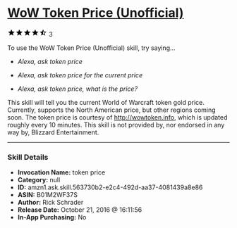 # [WoW Token Price (Unofficial)](http://alexa.amazon.com/#skills/amzn1.ask.skill.563730b2-e2c4-492d-aa37-4081439a8e86)
![4.6 stars](../../images/ic_star_black_18dp_1x.png)![4.6 stars](../../images/ic_star_black_18dp_1x.png)![4.6 stars](../../images/ic_star_black_18dp_1x.png)![4.6 stars](../../images/ic_star_black_18dp_1x.png)![4.6 stars](../../images/ic_star_half_black_18dp_1x.png) 3

To use the WoW Token Price (Unofficial) skill, try saying...

* *Alexa, ask token price*

* *Alexa, ask token price for the current price*

* *Alexa, ask token price, what is the price?*

This skill will tell you the current World of Warcraft token gold price. Currently, supports the North American price, but other regions coming soon. The token price is courtesy of http://wowtoken.info, which is updated roughly every 10 minutes. This skill is not provided by, nor endorsed in any way by, Blizzard Entertainment.

***

### Skill Details

* **Invocation Name:** token price
* **Category:** null
* **ID:** amzn1.ask.skill.563730b2-e2c4-492d-aa37-4081439a8e86
* **ASIN:** B01M2WF37S
* **Author:** Rick Schrader
* **Release Date:** October 21, 2016 @ 16:11:56
* **In-App Purchasing:** No
